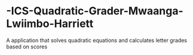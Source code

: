 # -ICS-Quadratic-Grader-Mwaanga-Lwiimbo-Harriett
A application that solves quadratic equations and calculates letter grades based on scores
